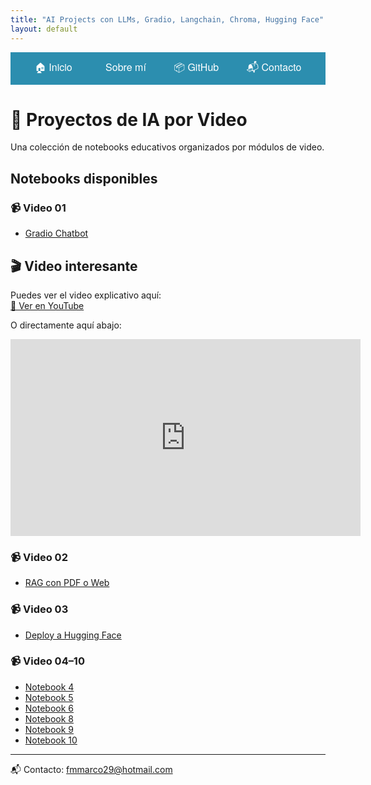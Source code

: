 ```yaml
---
title: "AI Projects con LLMs, Gradio, Langchain, Chroma, Hugging Face"
layout: default
---
```

<div style="background-color:#2c8eaf; padding: 12px 0; text-align: center; font-family: 'Helvetica Neue', Helvetica, Arial, sans-serif; font-size: 16px;">
  <a href="index.md" style="margin: 0 20px; text-decoration: none; color: white;">🏠 Inicio</a>
  <a href="about.md" style="margin: 0 20px; text-decoration: none; color: white;">👤 Sobre mí</a>
  <a href="https://github.com/fmmarco29/AI" style="margin: 0 20px; text-decoration: none; color: white;">📦 GitHub</a>
  <a href="mailto:fmmarco29@hotmail.com" style="margin: 0 20px; text-decoration: none; color: white;">📬 Contacto</a>
</div>

# 🎥 Proyectos de IA por Video

Una colección de notebooks educativos organizados por módulos de video.

## Notebooks disponibles

### 📹 Video 01
- [Gradio Chatbot](https://nbviewer.org/github/fmmarco29/AI/blob/main/Video_01/video01_Gradio_chatbot.ipynb)

## 🎬 Video interesante

Puedes ver el video explicativo aquí:  
[🔗 Ver en YouTube](https://www.youtube.com/watch?v=t-1gu0EI_-o)

O directamente aquí abajo:

<iframe width="560" height="315" src="https://www.youtube.com/embed/t-1gu0EI_-o" 
frameborder="0" allowfullscreen></iframe>

### 📹 Video 02
- [RAG con PDF o Web](https://nbviewer.org/github/fmmarco29/AI/blob/main/Video_02/RAG_con_PDF_o_Web.ipynb)

### 📹 Video 03
- [Deploy a Hugging Face](https://nbviewer.org/github/fmmarco29/AI/blob/main/Video_03/Deploy_Hugging.ipynb)

### 📹 Video 04–10
- [Notebook 4](https://nbviewer.org/github/fmmarco29/AI/blob/main/Video_04/notebook4.ipynb)
- [Notebook 5](https://nbviewer.org/github/fmmarco29/AI/blob/main/Video_05/notebook5.ipynb)
- [Notebook 6](https://nbviewer.org/github/fmmarco29/AI/blob/main/Video_06/notebook6.ipynb)
- [Notebook 8](https://nbviewer.org/github/fmmarco29/AI/blob/main/Video_08/notebook7.ipynb)
- [Notebook 9](https://nbviewer.org/github/fmmarco29/AI/blob/main/Video_09/notebook8.ipynb)
- [Notebook 10](https://nbviewer.org/github/fmmarco29/AI/blob/main/Video_10/notebook9.ipynb)

---

                                    
📬 Contacto: fmmarco29@hotmail.com 